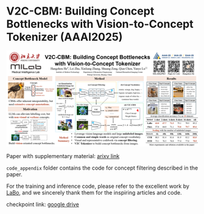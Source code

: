 # V2C-CBM: Building Concept Bottlenecks with Vision-to-Concept Tokenizer (AAAI2025)

![poster](./poster.png)

Paper with supplementary material: [arixv link](https://arxiv.org/abs/2501.04975)

`code_appendix` folder contains the code for concept filtering described in the paper.

For the training and inference code, please refer to the excellent work by [LaBo](https://github.com/YueYANG1996/LaBo), and we sincerely thank them for the inspiring articles and code.

checkpoint link: [google drive](https://drive.google.com/drive/folders/1gPwcoGf816OFxHgAS2N8LkUxCHLQZ9WF?usp=sharing)



